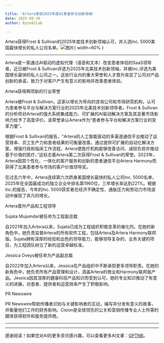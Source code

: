 ```yaml
---

title: 'Artera荣获2025年度AI患者参与创新领袖'
date: 2025-08-30
author: ByteAILab

---
```


Artera获得Frost & Sullivan的2025年度技术创新领袖认可，并入选Inc. 5000美国最快增长的私人公司名单。![图片](https://ai-techpark.com/wp-content/uploads/Artera.jpg){ width=60% }

---
Artera是一家通过AI驱动的虚拟代理（语音和文本）改变患者体验的SaaS领导者，近日被Frost & Sullivan评选为2025年北美技术创新领袖，并被Inc.评选为美国增长最快的私人公司之一。这些行业内的重大荣誉和人才晋升突显了公司对产品创新的承诺，致力于对客户产生有意义的影响并改善患者体验。

Artera获得两项新的行业荣誉

Artera被Frost & Sullivan，这家以增长为导向的咨询公司和市场研究机构，认可为患者参与平台与解决方案行业的2025年北美技术创新领导者。Frost & Sullivan的分析师对Artera的强大系统集成能力、可扩展的AI驱动解决方案及其显著市场影响力给予了高度评价。该荣誉承认Artera作为“患者参与平台和解决方案行业的变革力量”。

根据Frost & Sullivan的报告，“Artera的人工智能驱动的多渠道通信平台推动了运营效率、员工生产力和患者结果的可衡量改善。通过提供可扩展的自动化解决方案，增强行政和临床工作流程，Artera使医疗机构能够改善访问、减轻负担并推动基于价值的医疗。”这标志着Artera第二次获得Frost & Sullivan的荣誉。2023年，Artera因其个性化、一体化的客户服务和创新的患者通信平台Artera Harmony而获得了北美患者参与市场的客户价值领导奖。

在过去六年中，Artera连续第六次跻身美国增长最快的私人公司Inc. 5000名单，2025年在全国最成功的独立企业中排名第1960位，三年增长率达到221%。根据Inc.的报告，今年的Inc. 5000获奖者在经济不确定性、通胀压力和劳动力市场波动中展现了非凡的增长。

Artera晋升产品和工程领导

Sujata Mujumdar被任命为工程副总裁

自2021年加入Artera以来，Sujata已成为工程组织积极变革的催化剂。在她的新角色中，她负责监督Artera的所有软件工程，包括Artera及Artera Harmony联邦版。Sujata拥有深厚的经验和出色的领导能力，能够领导复杂的、业务关键的项目，为工程团队树立了新的运营卓越标准。

Jessica Oveys被任命为产品副总裁

自2022年加入Artera以来，Jessica在产品组织中不断承担更多领导职责。在她的新角色中，她负责所有产品管理和设计，涵盖Artera的商业和Harmony联邦版产品。Jessica因其深厚的健康科技产品知识而受到认可，她的专业知识推动了有意义的进展，对患者、提供者和运营效率产生了积极影响。

PR Newswire

PR Newswire帮助传播者识别与关键影响者的互动，编写并分发有意义的故事，并衡量他们工作的财务影响。Cision是全球领先的公关和营销传播专业人士所需的媒体获得软件和服务提供商。

---
---
感谢阅读！如果您对AI的更多资讯感兴趣，可以查看更多AI文章：[GPTNB](https://gptnb.com)。
